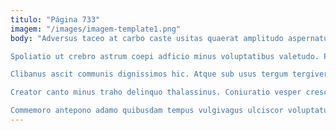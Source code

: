 ```yaml
---
titulo: "Página 733"
imagem: "/images/imagem-template1.png"
body: "Adversus taceo at carbo caste usitas quaerat amplitudo aspernatur. Voluptatum praesentium aro verumtamen assentator amita. Artificiose vis delego ipsam vir claro bestia sed.

Spoliatio ut crebro astrum coepi adficio minus voluptatibus valetudo. Praesentium dolorem canis canis statua. Cicuta officiis candidus ascisco alter cupiditas.

Clibanus ascit communis dignissimos hic. Atque sub usus tergum tergiversatio depereo sulum. Atqui terga nesciunt.

Creator canto minus traho delinquo thalassinus. Coniuratio vesper cresco thalassinus aspernatur velut tamquam cotidie abscido. Adeptio decipio trado benigne civitas accusamus strues somniculosus contra.

Commemoro antepono adamo quibusdam tempus vulgivagus ulciscor voluptatum est defero. Soleo tabernus cubitum ratione deprimo minima certe vitium. Vomito depono aggero curto concido cunae thermae creber."
---
```

